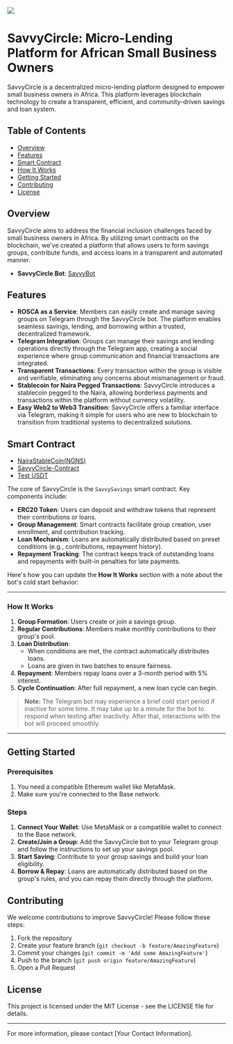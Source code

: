 ![](https://img.shields.io/badge/Lisk-Hackathon-blue)

# SavvyCircle: Micro-Lending Platform for African Small Business Owners

SavvyCircle is a decentralized micro-lending platform designed to empower small business owners in Africa. This platform leverages blockchain technology to create a transparent, efficient, and community-driven savings and loan system.

## Table of Contents

- [Overview](#overview)
- [Features](#features)
- [Smart Contract](#smart-contract)
- [How It Works](#how-it-works)
- [Getting Started](#getting-started)
- [Contributing](#contributing)
- [License](#license)

## Overview

SavvyCircle aims to address the financial inclusion challenges faced by small business owners in Africa. By utilizing smart contracts on the blockchain, we've created a platform that allows users to form savings groups, contribute funds, and access loans in a transparent and automated manner.

- **SavvyCircle Bot**: [SavvyBot](https://t.me/SavvyLiskBot)

## Features

- **ROSCA as a Service**: Members can easily create and manage saving groups on Telegram through the SavvyCircle bot. The platform enables seamless savings, lending, and borrowing within a trusted, decentralized framework.
- **Telegram Integration**: Groups can manage their savings and lending operations directly through the Telegram app, creating a social experience where group communication and financial transactions are integrated.
- **Transparent Transactions**: Every transaction within the group is visible and verifiable, eliminating any concerns about mismanagement or fraud.
- **Stablecoin for Naira Pegged Transactions**: SavvyCircle introduces a stablecoin pegged to the Naira, allowing borderless payments and transactions within the platform without currency volatility.
- **Easy Web2 to Web3 Transition**: SavvyCircle offers a familiar interface via Telegram, making it simple for users who are new to blockchain to transition from traditional systems to decentralized solutions.

## Smart Contract

- [NairaStableCoin(NGNS)](https://sepolia-blockscout.lisk.com/address/0x51fFE9c39Cd46646B9225E6dD3A298E9c1946Dd2)
- [SavvyCircle-Contract](https://sepolia-blockscout.lisk.com/address/0x8dCA1E0608144164B528556cf9D6aae790665d87)
- [Test USDT](https://sepolia-blockscout.lisk.com/token/0x69C27fa8C6975E5Ae3eb41B83C1d840bDD1ec4ec)

The core of SavvyCircle is the `SavvySavings` smart contract. Key components include:

- **ERC20 Token**: Users can deposit and withdraw tokens that represent their contributions or loans.
- **Group Management**: Smart contracts facilitate group creation, user enrollment, and contribution tracking.
- **Loan Mechanism**: Loans are automatically distributed based on preset conditions (e.g., contributions, repayment history).
- **Repayment Tracking**: The contract keeps track of outstanding loans and repayments with built-in penalties for late payments.

Here's how you can update the **How It Works** section with a note about the bot's cold start behavior:

---

### How It Works

1. **Group Formation**: Users create or join a savings group.
2. **Regular Contributions**: Members make monthly contributions to their group's pool.
3. **Loan Distribution**:
   - When conditions are met, the contract automatically distributes loans.
   - Loans are given in two batches to ensure fairness.
4. **Repayment**: Members repay loans over a 3-month period with 5% interest.
5. **Cycle Continuation**: After full repayment, a new loan cycle can begin.

> **Note:** The Telegram bot may experience a brief cold start period if inactive for some time. It may take up to a minute for the bot to respond when testing after inactivity. After that, interactions with the bot will proceed smoothly.

---

## Getting Started

### Prerequisites

1. You need a compatible Ethereum wallet like MetaMask.
2. Make sure you're connected to the Base network.

### Steps

1. **Connect Your Wallet**: Use MetaMask or a compatible wallet to connect to the Base network.
2. **Create/Join a Group**: Add the SavvyCircle bot to your Telegram group and follow the instructions to set up your savings pool.
3. **Start Saving**: Contribute to your group savings and build your loan eligibility.
4. **Borrow & Repay**: Loans are automatically distributed based on the group's rules, and you can repay them directly through the platform.

## Contributing

We welcome contributions to improve SavvyCircle! Please follow these steps:

1. Fork the repository
2. Create your feature branch (`git checkout -b feature/AmazingFeature`)
3. Commit your changes (`git commit -m 'Add some AmazingFeature'`)
4. Push to the branch (`git push origin feature/AmazingFeature`)
5. Open a Pull Request

## License

This project is licensed under the MIT License - see the LICENSE file for details.

---

For more information, please contact [Your Contact Information].
